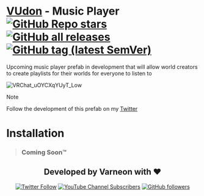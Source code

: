 <div>

# [VUdon](https://github.com/Varneon/VUdon) - Music Player [![GitHub Repo stars](https://img.shields.io/github/stars/Varneon/VUdon-MusicPlayer?style=flat&label=Stars)](https://github.com/Varneon/VUdon-MusicPlayer/stargazers) [![GitHub all releases](https://img.shields.io/github/downloads/Varneon/VUdon-MusicPlayer/total?color=blue&label=Downloads&style=flat)](https://github.com/Varneon/VUdon-MusicPlayer/releases) [![GitHub tag (latest SemVer)](https://img.shields.io/github/v/tag/Varneon/VUdon-MusicPlayer?color=blue&label=Release&sort=semver&style=flat)](https://github.com/Varneon/VUdon-MusicPlayer/releases/latest)

</div>

Upcoming music player prefab in development that will allow world creators to create playlists for their worlds for everyone to listen to

![VRChat_uOYCXqYUyT_Low](https://github.com/user-attachments/assets/fe64e01f-eaf9-4ef2-879d-e5b2a8d085a9)

> [!NOTE]
> Follow the development of this prefab on my [Twitter](https://twitter.com/search?q=from%3A%40Varneon%20Music%20Player)

# Installation

> ### Coming Soon™

<div align="center">

## Developed by Varneon with :hearts:

[![Twitter Follow](https://img.shields.io/static/v1?style=for-the-badge&label=@Varneon&message=7.9K&color=1b9df0&logo=x)](https://twitter.com/Varneon)
[![YouTube Channel Subscribers](https://img.shields.io/youtube/channel/subscribers/UCKTxeXy7gyaxr-YA9qGWOYg?color=%23FF0000&label=Varneon&logo=YouTube&style=for-the-badge)](https://www.youtube.com/Varneon)
[![GitHub followers](https://img.shields.io/github/followers/Varneon?color=%23303030&label=Varneon&logo=GitHub&style=for-the-badge)](https://github.com/Varneon)

</div>

